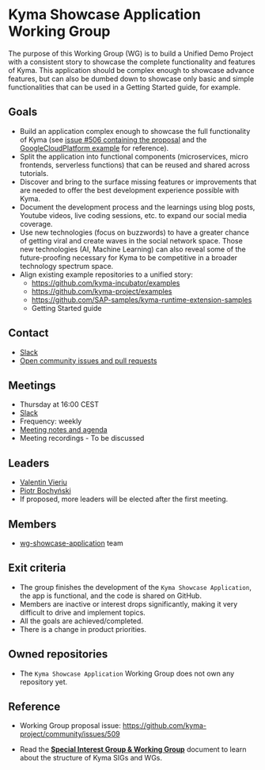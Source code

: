 #  Kyma Showcase Application Working Group

The purpose of this Working Group (WG) is to build a Unified Demo Project with a consistent story to showcase the complete functionality and features of Kyma. This application should be complex enough to showcase advance features, but can also be dumbed down to showcase only basic and simple functionalities that can be used in a Getting Started guide, for example.

## Goals
- Build an application complex enough to showcase the full functionality of Kyma (see [issue #506 containing the proposal](https://github.com/kyma-project/community/issues/506) and the [GoogleCloudPlatform example](https://github.com/GoogleCloudPlatform/microservices-demo) for reference).
- Split the application into functional components (microservices, micro frontends, serverless functions) that can be reused and shared across tutorials.
- Discover and bring to the surface missing features or improvements that are needed to offer the best development experience possible with Kyma.
- Document the development process and the learnings using blog posts, Youtube videos, live coding sessions, etc. to expand our social media coverage.
- Use new technologies (focus on buzzwords) to have a greater chance of getting viral and create waves in the social network space. Those new technologies (AI, Machine Learning) can also reveal some of the future-proofing necessary for Kyma to be competitive in a broader technology spectrum space.
- Align existing example repositories to a unified story:
    - https://github.com/kyma-incubator/examples
    - https://github.com/kyma-project/examples
    - https://github.com/SAP-samples/kyma-runtime-extension-samples
    - Getting Started guide

## Contact

* [Slack](https://kyma-community.slack.com/archives/C01C40T8CKD)
* [Open community issues and pull requests](https://github.com/kyma-project/community/labels/area%2Fcommunity)

## Meetings

* Thursday at 16:00 CEST
* [Slack](https://kyma-community.slack.com/archives/C01C40T8CKD)
* Frequency: weekly
* [Meeting notes and agenda](https://docs.google.com/document/d/1XO7_lWlcJiJLA7ZX_vQv9_0jyIrWNafWdJRwgQwC_y4/edit)
* Meeting recordings - To be discussed

## Leaders

* [Valentin Vieriu](https://github.com/valentinvieriu)
* [Piotr Bochyński](https://github.com/pbochynski)
* If proposed, more leaders will be elected after the first meeting.

## Members

* [wg-showcase-application](https://github.com/orgs/kyma-project/teams/wg-showcase-application) team

## Exit criteria

* The group finishes the development of the `Kyma Showcase Application`, the app is functional, and the code is shared on GitHub.
* Members are inactive or interest drops significantly, making it very difficult to drive and implement topics.
* All the goals are achieved/completed.
* There is a change in product priorities.

## Owned repositories

* The `Kyma Showcase Application` Working Group does not own any repository yet.

## Reference

* Working Group proposal issue: https://github.com/kyma-project/community/issues/509

* Read the [**Special Interest Group & Working Group**](../../../docs/contributing/04-sig-and-wg.md) document to learn about the structure of Kyma SIGs and WGs.

